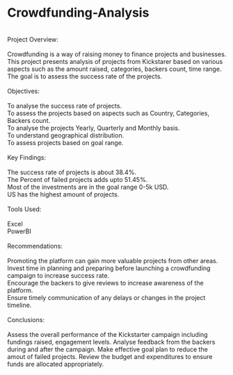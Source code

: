 # Crowdfunding-Analysis<br/>
<br/>
Project Overview:<br/>
<br/>
Crowdfunding is a way of raising money to finance projects and businesses. This project presents analysis of projects from Kickstarer based on various aspects such as the amount raised, categories, backers count, time range. The goal is to assess the success rate of the projects.<br/>
<br/>
Objectives:<br/>
<br/>
To analyse the success rate of projects.<br/>
To assess the projects based on aspects such as Country, Categories, Backers count.<br/>
To analyse the projects Yearly, Quarterly and Monthly basis.<br/>
To understand geographical distribution.<br/>
To assess projects based on goal range.<br/>
<br/>
Key Findings:<br/>
<br/>
The success rate of projects is about 38.4%.<br/>
The Percent of failed projects adds upto 51.45%.<br/>
Most of the investments are in the goal range 0-5k USD.<br/>
US has the highest amount of projects.<br/>
<br/>
Tools Used:<br/>
<br/>
Excel<br/>
PowerBI<br/>
<br/>
Recommendations:<br/>
<br/>
Promoting the platform can gain more valuable projects from other areas.<br/>
Invest time in planning and preparing before launching a crowdfunding campaign to increase success rate.<br/>
Encourage the backers to give reviews to increase awareness of the platform.<br/>
Ensure timely communication of any delays or changes in the project timeline.<br/>
<br/>
Conclusions:<br/>
<br/>
Assess the overall performance of the Kickstarter campaign including fundings raised, engagement levels. Analyse feedback from the backers during and after the campaign. Make effective goal plan to reduce the amout of failed projects. Review the budget and expenditures to ensure funds are allocated appropriately.<br/>

 

 
